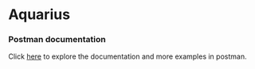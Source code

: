 # Aquarius

### Postman documentation

Click [here](https://documenter.getpostman.com/view/2151723/UVkmQc7r) to explore the documentation and more examples in postman.
